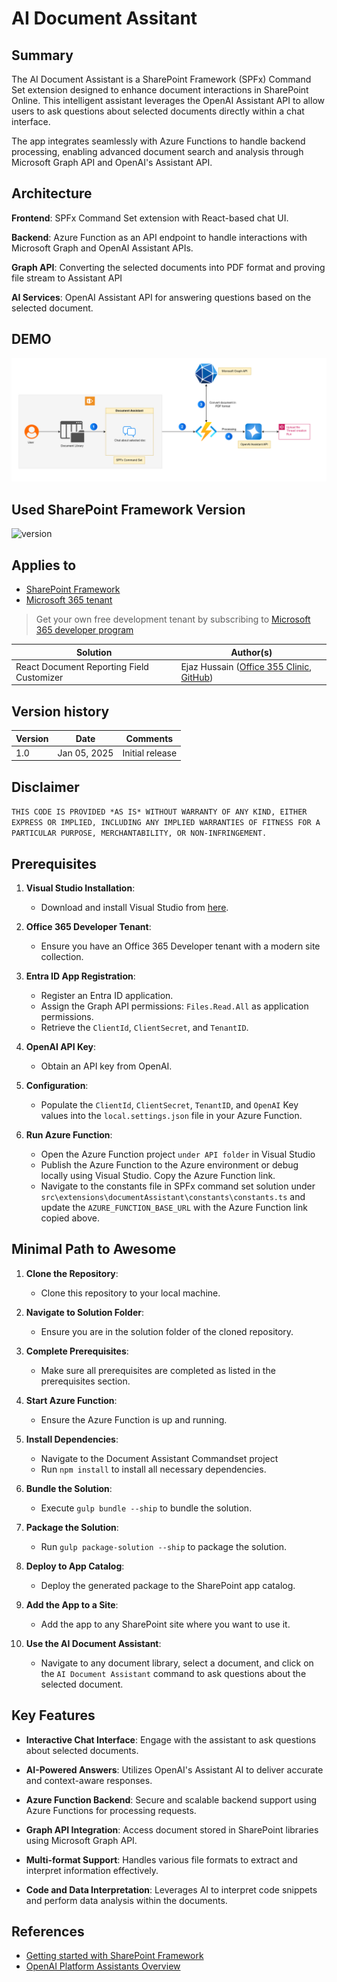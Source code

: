 # AI Document Assitant

## Summary

The AI Document Assistant is a SharePoint Framework (SPFx) Command Set extension designed to enhance document interactions in SharePoint Online. This intelligent assistant leverages the OpenAI Assistant API to allow users to ask questions about selected documents directly within a chat interface.

The app integrates seamlessly with Azure Functions to handle backend processing, enabling advanced document search and analysis through Microsoft Graph API and OpenAI's Assistant API.

## Architecture

**Frontend**: SPFx Command Set extension with React-based chat UI.

**Backend**: Azure Function as an API endpoint to handle interactions with Microsoft Graph and OpenAI Assistant APIs.

**Graph API**:  Converting the selected documents into PDF format and proving file stream to Assistant API

**AI Services**: OpenAI Assistant API for answering questions based on the selected document.

## DEMO

![Document Assitant Architecture](./assets/architecture.png)



## Used SharePoint Framework Version

![version](https://img.shields.io/badge/version-1.20.0-green.svg)

## Applies to

- [SharePoint Framework](https://aka.ms/spfx)
- [Microsoft 365 tenant](https://docs.microsoft.com/en-us/sharepoint/dev/spfx/set-up-your-developer-tenant)

> Get your own free development tenant by subscribing to [Microsoft 365 developer program](http://aka.ms/o365devprogram)

Solution|Author(s)
--------|---------
React Document Reporting Field Customizer | Ejaz Hussain ([Office 355 Clinic](https://www.office365clinic.com/), [GitHub](https://github.com/ejazhussain))

## Version history

Version|Date|Comments
-------|----|--------
1.0|Jan 05, 2025|Initial release

## Disclaimer

`THIS CODE IS PROVIDED *AS IS* WITHOUT WARRANTY OF ANY KIND, EITHER EXPRESS OR IMPLIED, INCLUDING ANY IMPLIED WARRANTIES OF FITNESS FOR A PARTICULAR PURPOSE, MERCHANTABILITY, OR NON-INFRINGEMENT.`

## Prerequisites

1. **Visual Studio Installation**:
   - Download and install Visual Studio from [here](https://visualstudio.microsoft.com/).

2. **Office 365 Developer Tenant**:
   - Ensure you have an Office 365 Developer tenant with a modern site collection.

3. **Entra ID App Registration**:
   - Register an Entra ID application.
   - Assign the Graph API permissions: `Files.Read.All` as application permissions.
   - Retrieve the `ClientId`, `ClientSecret`, and `TenantID`.

4. **OpenAI API Key**:
   - Obtain an API key from OpenAI.

5. **Configuration**:
   - Populate the `ClientId`, `ClientSecret`, `TenantID`, and `OpenAI` Key values into the `local.settings.json` file in your Azure Function.

6. **Run Azure Function**:
   - Open the Azure Function project `under API folder` in Visual Studio
   - Publish the Azure Function to the Azure environment or debug locally using Visual Studio. Copy the Azure Function link.
   - Navigate to the constants file in SPFx command set solution under `src\extensions\documentAssistant\constants\constants.ts` and update the `AZURE_FUNCTION_BASE_URL` with the Azure Function link copied above.

## Minimal Path to Awesome

1. **Clone the Repository**:
   - Clone this repository to your local machine.

2. **Navigate to Solution Folder**:
   - Ensure you are in the solution folder of the cloned repository.

3. **Complete Prerequisites**:
   - Make sure all prerequisites are completed as listed in the prerequisites section.

4. **Start Azure Function**:
   - Ensure the Azure Function is up and running.

5. **Install Dependencies**:
   - Navigate to the Document Assistant Commandset project
   - Run `npm install` to install all necessary dependencies.

6. **Bundle the Solution**:
   - Execute `gulp bundle --ship` to bundle the solution.

7. **Package the Solution**:
   - Run `gulp package-solution --ship` to package the solution.

8. **Deploy to App Catalog**:
   - Deploy the generated package to the SharePoint app catalog.

9. **Add the App to a Site**:
   - Add the app to any SharePoint site where you want to use it.

10. **Use the AI Document Assistant**:
    - Navigate to any document library, select a document, and click on the `AI Document Assistant` command to ask questions about the selected document.

## Key Features

- **Interactive Chat Interface**: Engage with the assistant to ask questions about selected documents.

- **AI-Powered Answers**: Utilizes OpenAI's Assistant AI to deliver accurate and context-aware responses.

- **Azure Function Backend**: Secure and scalable backend support using Azure Functions for processing requests.

- **Graph API Integration**: Access document stored in SharePoint libraries using Microsoft Graph API.

- **Multi-format Support**: Handles various file formats to extract and interpret information effectively.

- **Code and Data Interpretation**: Leverages AI to interpret code snippets and perform data analysis within the documents.


## References

- [Getting started with SharePoint Framework](https://docs.microsoft.com/en-us/sharepoint/dev/spfx/set-up-your-developer-tenant)
- [OpenAI Platform Assistants Overview](https://platform.openai.com/docs/assistants/overview)
